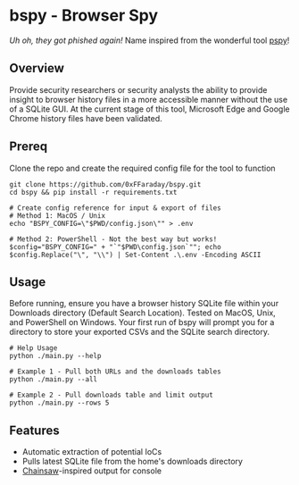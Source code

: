 # bspy - Browser Spy
_Uh oh, they got phished again!_ Name inspired from the wonderful tool [pspy](https://github.com/DominicBreuker/pspy)!

## Overview
Provide security researchers or security analysts the ability to provide insight to browser history files in a more accessible manner without the use of a SQLite GUI. At the current stage of this tool, Microsoft Edge and Google Chrome history files have been validated.

## Prereq

Clone the repo and create the required config file for the tool to function
```
git clone https://github.com/0xFFaraday/bspy.git
cd bspy && pip install -r requirements.txt

# Create config reference for input & export of files
# Method 1: MacOS / Unix
echo "BSPY_CONFIG=\"$PWD/config.json\"" > .env

# Method 2: PowerShell - Not the best way but works!
$config="BSPY_CONFIG=" + "`"$PWD\config.json`""; echo $config.Replace("\", "\\") | Set-Content .\.env -Encoding ASCII
```

## Usage 

Before running, ensure you have a browser history SQLite file within your Downloads directory (Default Search Location). Tested on MacOS, Unix, and PowerShell on Windows. Your first run of bspy will prompt you for a directory to store your exported CSVs and the SQLite search directory.
```
# Help Usage
python ./main.py --help

# Example 1 - Pull both URLs and the downloads tables
python ./main.py --all

# Example 2 - Pull downloads table and limit output
python ./main.py --rows 5
```

## Features
- Automatic extraction of potential IoCs
- Pulls latest SQLite file from the home's downloads directory
- [Chainsaw](https://github.com/WithSecureLabs/chainsaw)-inspired output for console